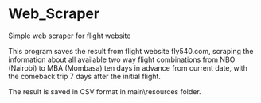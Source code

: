 # Web_Scraper
Simple web scraper for flight website

This program saves the result from flight website fly540.com, scraping the information about all available two way flight combinations from NBO (Nairobi) to MBA (Mombasa) ten days in advance from current date, with the comeback trip 7 days after the initial flight.

The result is saved in CSV format in main\resources folder.
